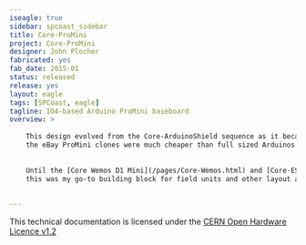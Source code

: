 ```yaml
---
iseagle: true
sidebar: spcoast_sidebar
title: Core-ProMini
project: Core-ProMini
designer: John Plocher
fabricated: yes
fab_date: 2015-01
status: released
release: yes
layout: eagle
tags: [SPCoast, eagle]
tagline: IO4-based Arduino ProMini baseboard
overview: >
    
    This design evolved from the Core-ArduinoShield sequence as it became obvious that
    the eBay ProMini clones were much cheaper than full sized Arduinos and their clones.
    
    
    Until the [Core Wemos D1 Mini](/pages/Core-Wemos.html) and [Core-ESP32](/pages/Core-ESP32.html) boards,
    this was my go-to building block for field units and other layout automation tasks.
    
    
---
```



This technical documentation is licensed under the [CERN Open Hardware Licence v1.2](http://www.ohwr.org/attachments/2388/cern_ohl_v_1_2.txt)
